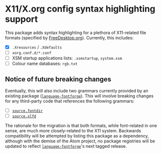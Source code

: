 <!-- vim:se noet lbr tw=72 sts=0 sw=4 ts=4 wrap:
--*- fill-column: 72; truncate-lines: nil; word-wrap: t; -*-->

X11/X.org config syntax highlighting support
========================================================================

This package adds syntax highlighting for a plethora of X11-related file
formats (specified by [FreeDesktop.org][1]). Currently, this includes:

* [x] `.Xresources` / `.Xdefaults`
* [ ] `xorg.conf.d/*.conf`
* [ ] XSM startup applications lists: `.xsmstartup`, `system.xsm`
* [ ] Colour name databases: `rgb.txt`

Notice of future breaking changes
------------------------------------------------------------------------
Eventually, this will also include two grammars currently provided by an
existing package ([`language-fontforge`][2]). This will involve breaking
changes for any third-party code that references the following grammars:

* [ ] [`source.fontdir`](https://bit.ly/3WlgBkq)
* [ ] [`source.xlfd`](https://bit.ly/3KD7jO8)

The rationale for the migration is that both formats, while font-related
in one sense, are much more closely-related to the X11 system. Backwards
compatibility will be attempted by listing this package as a dependency,
although with the demise of the Atom project, no package registries will
be updated to reflect [`language-fontforge`][2]'s next tagged release.


<!-- Referenced Links ------------------------------------------------->
[1]: https://www.freedesktop.org/wiki/Specifications/
[2]: https://github.com/Alhadis/language-fontforge
